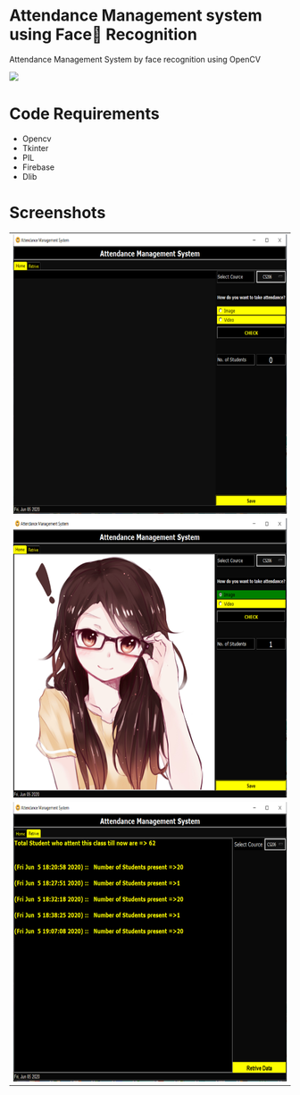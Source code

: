 # Attendance Management system using Face👦 Recognition 
Attendance Management System by face recognition  using OpenCV


<img src = "https://forthebadge.com/images/badges/made-with-python.svg">

# Code Requirements
* Opencv
* Tkinter
* PIL  
* Firebase
* Dlib

# Screenshots


<table>

  <tr>
    <td valign="top"><img src="screenshots/Capture.PNG"  width="750" height="500"></td>
  
 </tr>
 
  <tr>
    <td valign="top"><img src="screenshots/Capture2.PNG"  width="750" height="500"></td>
 

 </tr>
  <tr>
    <td valign="top"><img src="screenshots/Capture3.PNG"  width="750" height="500"></td>
 

 </tr>
  
 </table>
 
